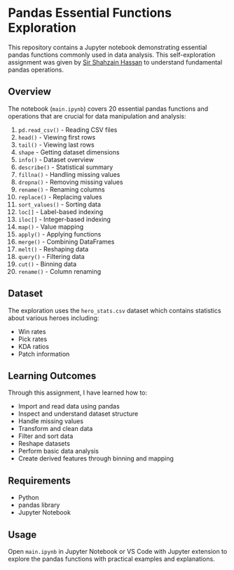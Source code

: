 # Pandas Essential Functions Exploration

This repository contains a Jupyter notebook demonstrating essential pandas functions commonly used in data analysis. This self-exploration assignment was given by [Sir Shahzain Hassan](https://github.com/theshahzism) to understand fundamental pandas operations.

## Overview

The notebook (`main.ipynb`) covers 20 essential pandas functions and operations that are crucial for data manipulation and analysis:

1. `pd.read_csv()` - Reading CSV files
2. `head()` - Viewing first rows
3. `tail()` - Viewing last rows
4. `shape` - Getting dataset dimensions
5. `info()` - Dataset overview
6. `describe()` - Statistical summary
7. `fillna()` - Handling missing values
8. `dropna()` - Removing missing values
9. `rename()` - Renaming columns
10. `replace()` - Replacing values
11. `sort_values()` - Sorting data
12. `loc[]` - Label-based indexing
13. `iloc[]` - Integer-based indexing
14. `map()` - Value mapping
15. `apply()` - Applying functions
16. `merge()` - Combining DataFrames
17. `melt()` - Reshaping data
18. `query()` - Filtering data
19. `cut()` - Binning data
20. `rename()` - Column renaming

## Dataset

The exploration uses the `hero_stats.csv` dataset which contains statistics about various heroes including:
- Win rates
- Pick rates
- KDA ratios
- Patch information

## Learning Outcomes

Through this assignment, I have learned how to:
- Import and read data using pandas
- Inspect and understand dataset structure
- Handle missing values
- Transform and clean data
- Filter and sort data
- Reshape datasets
- Perform basic data analysis
- Create derived features through binning and mapping

## Requirements

- Python
- pandas library
- Jupyter Notebook

## Usage

Open `main.ipynb` in Jupyter Notebook or VS Code with Jupyter extension to explore the pandas functions with practical examples and explanations.
